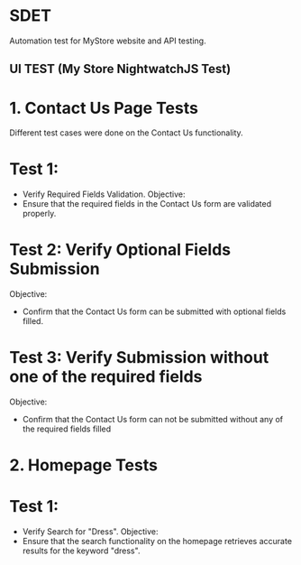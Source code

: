 # SDET
Automation test for MyStore website and API testing.
## UI TEST (My Store NightwatchJS Test)
# 1. Contact Us Page Tests
Different test cases were done on the Contact Us functionality.
 # Test 1:
 - Verify Required Fields Validation.
  Objective:
 - Ensure that the required fields in the Contact Us form are validated properly.
 # Test 2: Verify Optional Fields Submission
  Objective:
 - Confirm that the Contact Us form can be submitted with optional fields filled.
# Test 3: Verify Submission without one of the required fields 
  Objective:
 - Confirm that the Contact Us form can not be submitted without any of the required fields filled
# 2. Homepage Tests
 # Test 1:
 - Verify Search for "Dress".
  Objective:
 - Ensure that the search functionality on the homepage retrieves accurate results for the keyword "dress".
